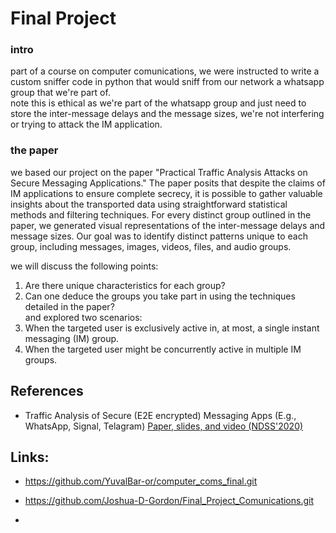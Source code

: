 # Final Project

### intro 
part of a course on computer comunications, we were instructed to write a custom sniffer code in python that would sniff from our network a whatsapp group that we're part of. <br/>
note this is ethical as we're part of the whatsapp group and just need to store the inter-message delays and the message sizes, we're not interfering or trying to attack the IM application.<br/>

### the paper 
we based our project on the paper "Practical Traffic Analysis Attacks on Secure Messaging Applications." The paper posits that despite the claims of IM applications to ensure complete secrecy, it is possible to gather valuable insights about the transported data using straightforward statistical methods and filtering techniques.
For every distinct group outlined in the paper, we generated visual representations of the inter-message delays and message sizes. Our goal was to identify distinct patterns unique to each group, including messages, images, videos, files, and audio groups.

we will discuss the following points:
1. Are there unique characteristics for each group?
2. Can one deduce the groups you take part in using the techniques detailed in the paper? <br/>
and explored two scenarios:
1. When the targeted user is exclusively active in, at most, a single instant messaging (IM) group.
2. When the targeted user might be concurrently active in multiple IM groups.

## References
* Traffic Analysis of Secure (E2E encrypted) Messaging Apps (E.g., WhatsApp, Signal, Telagram)
[Paper, slides, and video (NDSS'2020)](https://www.ndss-symposium.org/ndss-paper/practical-traffic-analysis-attacks-on-secure-messaging-applications/)

## Links:
* https://github.com/YuvalBar-or/computer_coms_final.git
* https://github.com/Joshua-D-Gordon/Final_Project_Comunications.git

* 

